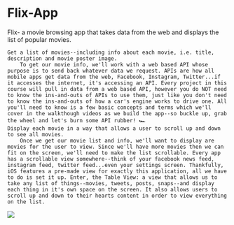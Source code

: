 # Flix-App
Flix- a movie browsing app that takes data from the web and displays the list of popular movies.

    Get a list of movies--including info about each movie, i.e. title, description and movie poster image.
        To get our movie info, we'll work with a web based API whose purpose is to send back whatever data we request. APIs are how all mobile apps get data from the web, Facebook, Instagram, Twitter...if it accesses the internet, it's accessing an API. Every project in this course will pull in data from a web based API, however you do NOT need to know the ins-and-outs of APIs to use them, just like you don't need to know the ins-and-outs of how a car's engine works to drive one. All you'll need to know is a few basic concepts and terms which we'll cover in the walkthough videos as we build the app--so buckle up, grab the wheel and let's burn some API rubber! 🏎
    Display each movie in a way that allows a user to scroll up and down to see all movies.
        Once we get our movie list and info, we'll want to display are movies for the user to view. Since we'll have more movies then we can fit on the screen, we'll need to make the list scrollable. Every app has a scrollable view somewhere--think of your facebook news feed, instagram feed, twitter feed...even your settings screen. Thankfully, iOS features a pre-made view for exactly this application, all we have to do is set it up. Enter, the Table View: a view that allows us to take any list of things--movies, tweets, posts, snaps--and display each thing in it's own space on the screen. It also allows users to scroll up and down to their hearts content in order to view everything on the list.

![](Flix-App.gif)
